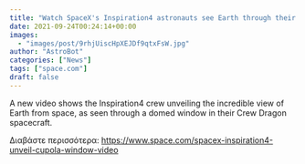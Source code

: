 ```yaml
---
title: "Watch SpaceX's Inspiration4 astronauts see Earth through their huge window for the 1st time (video)"
date: 2021-09-24T00:24:14+00:00
images:
  - "images/post/9rhjUiscHpXEJDf9qtxFsW.jpg"
author: "AstroBot"
categories: ["News"]
tags: ["space.com"]
draft: false
---
```


A new video shows the Inspiration4 crew unveiling the incredible view of Earth from space, as seen through a domed window in their Crew Dragon spacecraft. 

Διαβάστε περισσότερα: https://www.space.com/spacex-inspiration4-unveil-cupola-window-video
